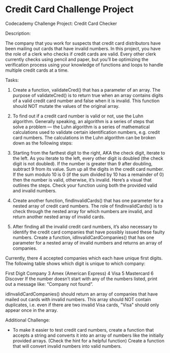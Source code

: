# Credit Card Challenge Project

Codecademy Challenge Project: Credit Card Checker

Description:

The company that you work for suspects that credit card distributors have been mailing out cards that have invalid numbers. In this project, you have the role of a clerk who checks if credit cards are valid. Every other clerk currently checks using pencil and paper, but you’ll be optimizing the verification process using your knowledge of functions and loops to handle multiple credit cards at a time.

Tasks:

1. Create a function, validateCred() that has a parameter of an array. The purpose of validateCred() is to return true when an array contains digits of a valid credit card number and false when it is invalid. This function should NOT mutate the values of the original array.

2. To find out if a credit card number is valid or not, use the Luhn algorithm. Generally speaking, an algorithm is a series of steps that solve a problem — the Luhn algorithm is a series of mathematical calculations used to validate certain identification numbers, e.g. credit card numbers. The calculations in the Luhn algorithm can be broken down as the following steps:

3. Starting from the farthest digit to the right, AKA the check digit, iterate to the left. As you iterate to the left, every other digit is doubled (the check digit is not doubled). If the number is greater than 9 after doubling, subtract 9 from its value. Sum up all the digits in the credit card number. If the sum modulo 10 is 0 (if the sum divided by 10 has a remainder of 0) then the number is valid, otherwise, it’s invalid. Here’s a visual that outlines the steps. Check your function using both the provided valid and invalid numbers.

4. Create another function, findInvalidCards() that has one parameter for a nested array of credit card numbers. The role of findInvalidCards() is to check through the nested array for which numbers are invalid, and return another nested array of invalid cards.

5. After finding all the invalid credit card numbers, it’s also necessary to identify the credit card companies that have possibly issued these faulty numbers. Create a function, idInvalidCardCompanies() that has one parameter for a nested array of invalid numbers and returns an array of companies.

Currently, there 4 accepted companies which each have unique first digits. The following table shows which digit is unique to which company:

First Digit Company 3 Amex (American Express) 4 Visa 5 Mastercard 6 Discover If the number doesn’t start with any of the numbers listed, print out a message like: “Company not found”.

idInvalidCardCompanies() should return an array of companies that have mailed out cards with invalid numbers. This array should NOT contain duplicates, i.e. even if there are two invalid Visa cards, "Visa" should only appear once in the array.

Additional Challenge:

- To make it easier to test credit card numbers, create a function that accepts a string and converts it into an array of numbers like the initially provided arrays. (Check the hint for a helpful function) Create a function that will convert invalid numbers into valid numbers.
